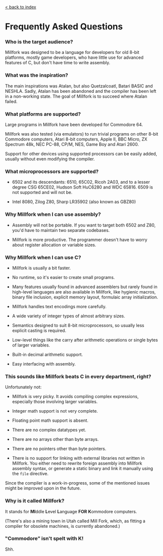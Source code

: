 [< back to index](index.md)

# Frequently Asked Questions

### Who is the target audience?

Millfork was designed to be a language for developers for old 8-bit platforms,
mostly game developers, who have little use for advanced features of C, but don't have time to write assembly.

### What was the inspiration?

The main inspirations was Atalan, but also Quetzalcoatl, Batari BASIC and NESHLA.
Sadly, Atalan has been abandoned and the compiler has been left in a non-working state.
The goal of Millfork is to succeed where Atalan failed. 

### What platforms are supported?

Large programs in Millfork have been developed for Commodore 64.

Millfork was also tested (via emulators) to run trivial programs on other 8-bit Commodore computers, 
Atari 8-bit computers, Apple II, BBC Micro, ZX Spectrum 48k, NEC PC-88, CP/M, NES, Game Boy and Atari 2600.

Support for other devices using supported processors can be easily added, usually without even modifying the compiler.

### What microprocessors are supported?

* 6502 and its descendants: 6510, 65C02, Ricoh 2A03, and to a lesser degree CSG 65CE02, Hudson Soft HuC6280 and WDC 65816. 6509 is not supported and will not be.

* Intel 8080, Zilog Z80, Sharp LR35902 (also known as GBZ80)

### Why Millfork when I can use assembly?

* Assembly will not be portable. If you want to target both 6502 and Z80, you'd have to maintain two separate codebases.

* Millfork is more productive. The programmer doesn't have to worry about register allocation or variable sizes.

### Why Millfork when I can use C?

* Millfork is usually a bit faster.

* No runtime, so it's easier to create small programs.

* Many features usually found in advanced assemblers but rarely found in high-level languages are also available in Millfork,
like hygienic macros, binary file inclusion, explicit memory layout, formulaic array initialization.

* Millfork handles text encodings more carefully.

* A wide variety of integer types of almost arbitrary sizes.

* Semantics designed to suit 8-bit microprocessors, so usually less explicit casting is required.

* Low-level things like the carry after arithmetic operations or single bytes of larger variables.

* Built-in decimal arithmetic support.

* Easy interfacing with assembly.

### This sounds like Millfork beats C in every department, right?

Unfortunately not:

* Millfork is very picky. It avoids compiling complex expressions, especially those involving larger variables.

* Integer math support is not very complete.

* Floating point math support is absent.

* There are no complex datatypes yet.

* There are no arrays other than byte arrays.

* There are no pointers other than byte pointers.

* There is no support for linking with external libraries not written in Millfork.
You either need to rewrite foreign assembly into Millfork assembly syntax,
or generate a static binary and link it manually using the `file` directive.

Since the compiler is a work-in-progress, some of the mentioned issues might be improved upon in the future.

### Why is it called Millfork?

It stands for **MI**ddle **L**evel **L**anguage **FOR** **K**ommodore computers.

(There's also a mining town in Utah called Mill Fork, which, as fitting a compiler for obsolete machines, is currently abandoned.) 

### ‟Commodore” isn't spelt with K!

Shh.

